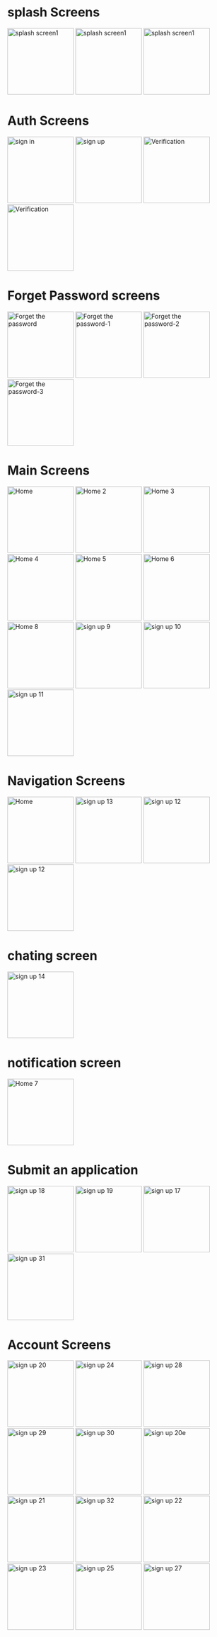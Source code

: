 # splash Screens
<img src="https://github.com/user-attachments/assets/7ddc53d5-d7aa-4a69-a870-e180ba35004e" alt="splash screen1" width="150"/>
<img src="https://github.com/user-attachments/assets/f19645ec-beef-4491-8df4-fe370c437a0b" alt="splash screen1" width="150"/>
<img src="https://github.com/user-attachments/assets/2e1e9892-3154-43e9-a4b8-ceae85db1264" alt="splash screen1" width="150"/>

# Auth Screens

<img src="https://github.com/user-attachments/assets/f695b600-6ef7-46b2-975c-a8151d66c0f3" alt="sign in" width="150"/>
<img src="https://github.com/user-attachments/assets/5ce2029d-36d7-4dde-80c4-db1ec70df994" alt="sign up" width="150"/>
<img src="https://github.com/user-attachments/assets/f0a9f6d3-006a-4143-a93c-ce8298b29901" alt="Verification" width="150"/>
<img src="https://github.com/user-attachments/assets/98b13db8-e759-4aa7-892e-bf0a30ea2610" alt="Verification" width="150"/>


# Forget Password screens
<img src="https://github.com/user-attachments/assets/17317d27-cf3a-4140-900d-2845d812ef79" alt="Forget the password" width="150"/>
<img src="https://github.com/user-attachments/assets/d3ff8699-8645-4c38-b44d-3c5fec1e46e3" alt="Forget the password-1" width="150"/>
<img src="https://github.com/user-attachments/assets/76d45c5d-75c1-4b8b-aafc-7922b02ed163" alt="Forget the password-2" width="150"/>
<img src="https://github.com/user-attachments/assets/ac36c912-67f7-4a18-a659-972d1c998ed0" alt="Forget the password-3" width="150"/>

# Main Screens
<img src="https://github.com/user-attachments/assets/256ba453-ca51-4467-bbf3-9dd65e35e6e0" alt="Home" width="150"/>
<img src="https://github.com/user-attachments/assets/9a1af7f5-6c9b-41fb-b00e-ea81df83bdfc" alt="Home 2" width="150"/>
<img src="https://github.com/user-attachments/assets/1c415738-d8d4-4deb-9a44-0ff2f604a962" alt="Home 3" width="150"/>
<img src="https://github.com/user-attachments/assets/79ebac79-483f-48ef-ba8b-28a435d77177" alt="Home 4" width="150"/>
<img src="https://github.com/user-attachments/assets/7ca53a0d-3740-4fee-9a99-eaeb1d75d860" alt="Home 5" width="150"/>
<img src="https://github.com/user-attachments/assets/0eef97b4-d5d9-40ea-a014-d18cc8cd36a5" alt="Home 6" width="150"/>
<img src="https://github.com/user-attachments/assets/6d0ebfa4-d548-4750-8b36-b1f237ebf41d" alt="Home 8" width="150"/>

<img src="https://github.com/user-attachments/assets/1875f13a-eaec-41b0-ac84-4fedf73f1134" alt="sign up 9" width="150"/>
<img src="https://github.com/user-attachments/assets/007d5f9c-5200-4a5a-91f3-a505e7785f0f" alt="sign up 10" width="150"/>
<img src="https://github.com/user-attachments/assets/8072755d-45e9-4d80-90fb-00cf26ba7f05" alt="sign up 11" width="150"/>


# Navigation Screens
<img src="https://github.com/user-attachments/assets/256ba453-ca51-4467-bbf3-9dd65e35e6e0" alt="Home" width="150"/>

<img src="https://github.com/user-attachments/assets/ec889ed4-6fd4-40ac-bdb6-8e537093dd81" alt="sign up 13" width="150"/>
<img src="https://github.com/user-attachments/assets/047d2673-eba9-4c38-8284-aeb74bd5c2f9" alt="sign up 12" width="150"/>
<img src="https://github.com/user-attachments/assets/f7fd8bc0-b1bc-40cd-96f5-0fdf216a9b30" alt="sign up 12" width="150"/>

# chating screen

<img src="https://github.com/user-attachments/assets/3b4747c1-e956-4c2c-bfbd-46e40ee2709b" alt="sign up 14" width="150"/>

# notification screen
<img src="https://github.com/user-attachments/assets/19eca21f-4ed9-4d35-8a10-a36ab4fbc249" alt="Home 7" width="150"/>





# Submit an application
<img src="https://github.com/user-attachments/assets/31e73ace-962f-40e3-8286-7caad517c74b" alt="sign up 18" width="150"/>
<img src="https://github.com/user-attachments/assets/5da0c093-5d8d-4552-ad59-bdf993c84018" alt="sign up 19" width="150"/>
<img src="https://github.com/user-attachments/assets/ffb0ab83-ed01-468f-b32b-0d74225f15bb" alt="sign up 17" width="150"/>


<img src="https://github.com/user-attachments/assets/3a5856b6-e817-4bcb-ac64-9a13649e3f32" alt="sign up 31" width="150"/>


#  Account Screens
<img src="https://github.com/user-attachments/assets/0e0b9359-7759-40df-8b26-257f38d810e5" alt="sign up 20" width="150"/>
<img src="https://github.com/user-attachments/assets/6e33f7ac-4d67-4f34-a358-28b32d1bd2ea" alt="sign up 24" width="150"/>
<img src="https://github.com/user-attachments/assets/2bfd7a89-578f-4d78-b4fd-f62eb4be4451" alt="sign up 28" width="150"/>
<img src="https://github.com/user-attachments/assets/21354297-6455-43af-9f34-249ad286bc37" alt="sign up 29" width="150"/>
<img src="https://github.com/user-attachments/assets/44b613de-50fa-4387-800d-310a21b27192" alt="sign up 30" width="150"/>
<img src="https://github.com/user-attachments/assets/725effa7-f0af-4a76-ac65-137fe0ac2951" alt="sign up 20e" width="150"/>
<img src="https://github.com/user-attachments/assets/b6ce6aa4-37ba-4cdd-b91c-daae23e302fc" alt="sign up 21" width="150"/>
<img src="https://github.com/user-attachments/assets/f0308755-0f2c-4b2f-b7c3-4730c2730f88" alt="sign up 32" width="150"/>
<img src="https://github.com/user-attachments/assets/bf7707b5-9878-44a3-b870-c47153ee9a57" alt="sign up 22" width="150"/>
<img src="https://github.com/user-attachments/assets/1138629d-0149-4f05-ab80-ac6a93d99268" alt="sign up 23" width="150"/>
<img src="https://github.com/user-attachments/assets/fe7afe96-f0c9-4d7f-a285-38af55de91b5" alt="sign up 25" width="150"/>

<img src="https://github.com/user-attachments/assets/3e3dad7f-9e41-477e-a14e-1943dd5160d1" alt="sign up 27" width="150"/>





